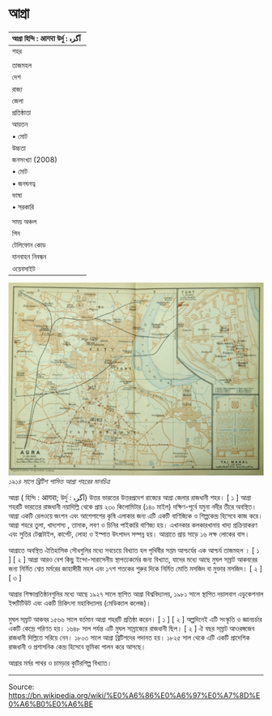 # আগ্রা

| আগ্রা হিন্দি : आगरा উর্দু : آگرہ ‎‎ |
| --- |
| শহর |
|  |
| তাজমহল |
| দেশ |
| রাজ্য |
| জেলা |
| প্রতিষ্ঠাতা |
| আয়তন |
| • মোট |
| উচ্চতা |
| জনসংখ্যা (2008) |
| • মোট |
| • জনঘনত্ব |
| ভাষা |
| • সরকারি |
|  |
| সময় অঞ্চল |
| পিন |
| টেলিফোন কোড |
| যানবাহন নিবন্ধন |
| ওয়েবসাইট |

![](../../images/9337cb733eb71fa1.jpg)
*১৯১৪ সালে ব্রিটিশ শাসিত আগ্রা শহরের মানচিত্র*

আগ্রা ( হিন্দি : आगरा; উর্দু : آگرہ) উত্তর ভারতের উত্তরপ্রদেশ রাজ্যের আগ্রা জেলার রাজধানী শহর। [ ১ ] আগ্রা শহরটি ভারতের রাজধানী নয়াদিল্লি থেকে প্রায় ২৩০ কিলোমিটার (১৪০ মাইল) দক্ষিণ-পূর্বে যমুনা নদীর তীরে অবস্থিত। আগ্রা একটি রেলওয়ে জংশন এবং আশেপাশের কৃষি এলাকার জন্য এটি একটি বাণিজ্যিক ও শিল্পকেন্দ্র হিসেবে কাজ করে। আগ্রা শহরে তুলা, খাদ্যশস্য , তামাক, লবণ ও চিনির পাইকারি বাণিজ্য হয়। এখানকার কলকারখানায় খাদ্য প্রক্রিয়াকরণ এবং সুতির টেক্সটাইল, কার্পেট, লোহা ও ইস্পাত উৎপাদন সম্পন্ন হয়। আগ্রাতে প্রায় সাড়ে ১৬ লক্ষ লোকের বাস।

আগ্রাতে অবস্থিত ঐতিহাসিক সৌধগুলির মধ্যে সবচেয়ে বিখ্যাত হল পৃথিবীর সপ্তম আশ্চর্যের এক আশ্চর্য তাজমহল । [ ১ ] [ ২ ] আগ্রা আরও বেশ কিছু ইন্দো-সারাসেনীয় স্থাপত্যকর্মের জন্য বিখ্যাত, যাদের মধ্যে আছে মুঘল সম্রাট আকবরের জন্য নির্মিত শ্বেত মর্মরের জাহাঙ্গীরী মহল এবং ১৭শ শতকের শুরুর দিকে নির্মিত মোতি মসজিদ বা মুক্তার মসজিদ। [ ২ ] [ ৩ ]

আগ্রার শিক্ষাপ্রতিষ্ঠানগুলির মধ্যে আছে ১৯২৭ সালে স্থাপিত আগ্রা বিশ্ববিদ্যালয়, ১৯৮১ সালে স্থাপিত দয়ালবাগ এডুকেশনাল ইন্সটিটিউট এবং একটি চিকিৎসা মহাবিদ্যালয় (মেডিক্যাল কলেজ)।

মুঘল সম্রাট আকবর ১৫৬৬ সালে বর্তমান আগ্রা শহরটি প্রতিষ্ঠা করেন। [ ১ ] [ ২ ] অল্পদিনেই এটি সংস্কৃতি ও জ্ঞানচর্চার একটি কেন্দ্রে পরিণত হয়। ১৬৪৮ সাল পর্যন্ত এটি মুঘল সাম্রাজ্যের রাজধানী ছিল। [ ২ ] ঐ বছর সম্রাট আওরঙ্গজেব রাজধানী দিল্লিতে সরিয়ে নেন। ১৮০৩ সালে আগ্রা ব্রিটিশদের পদানত হয়। ১৮২৫ সাল থেকে এটি একটি প্রাদেশিক রাজধানী ও প্রশাসনিক কেন্দ্র হিসেবে ভূমিকা পালন করে আসছে।

আগ্রার মর্মর পাথর ও চামড়ার কুটিরশিল্প বিখ্যাত।

---
Source: https://bn.wikipedia.org/wiki/%E0%A6%86%E0%A6%97%E0%A7%8D%E0%A6%B0%E0%A6%BE
